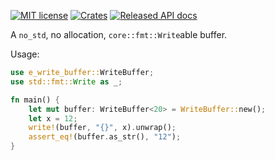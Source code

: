 [![MIT license](https://img.shields.io/github/license/RCasatta/e-write-buffer)](https://github.com/RCasatta/e-write-buffer/blob/master/LICENSE)
[![Crates](https://img.shields.io/crates/v/e-write-buffer.svg)](https://crates.io/crates/e-write-buffer)
[![Released API docs](https://docs.rs/e-write-buffer/badge.svg)](https://docs.rs/e-write-buffer)

A `no_std`, no allocation, `core::fmt::Write`able buffer.

Usage:

```rs
use e_write_buffer::WriteBuffer;
use std::fmt::Write as _;

fn main() {
    let mut buffer: WriteBuffer<20> = WriteBuffer::new();
    let x = 12;
    write!(buffer, "{}", x).unwrap();
    assert_eq!(buffer.as_str(), "12");
}
```